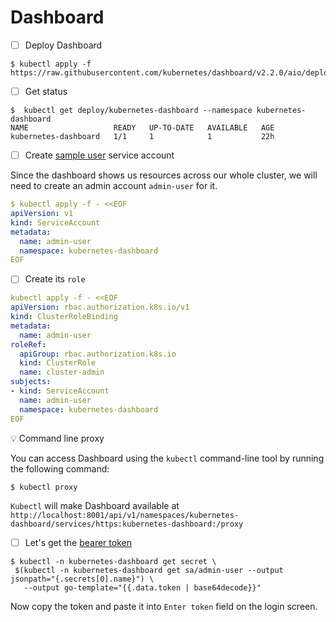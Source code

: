 # Dashboard

- [ ] Deploy Dashboard

```
$ kubectl apply -f https://raw.githubusercontent.com/kubernetes/dashboard/v2.2.0/aio/deploy/recommended.yaml
```

- [ ] Get status

```
$  kubectl get deploy/kubernetes-dashboard --namespace kubernetes-dashboard
NAME                   READY   UP-TO-DATE   AVAILABLE   AGE
kubernetes-dashboard   1/1     1            1           22h
```

- [ ] Create [sample user](https://github.com/kubernetes/dashboard/blob/master/docs/user/access-control/creating-sample-user.md) service account

Since the dashboard shows us resources across our whole cluster, we will need to create an admin account `admin-user` for it.

```yaml
$ kubectl apply -f - <<EOF
apiVersion: v1
kind: ServiceAccount
metadata:
  name: admin-user
  namespace: kubernetes-dashboard
EOF
```

- [ ] Create its `role`

```yaml
kubectl apply -f - <<EOF
apiVersion: rbac.authorization.k8s.io/v1
kind: ClusterRoleBinding
metadata:
  name: admin-user
roleRef:
  apiGroup: rbac.authorization.k8s.io
  kind: ClusterRole
  name: cluster-admin
subjects:
- kind: ServiceAccount
  name: admin-user
  namespace: kubernetes-dashboard
EOF
```

:bulb: Command line proxy

You can access Dashboard using the `kubectl` command-line tool by running the following command:

```
$ kubectl proxy
```

`Kubectl` will make Dashboard available at `http://localhost:8001/api/v1/namespaces/kubernetes-dashboard/services/https:kubernetes-dashboard:/proxy`

- [ ] Let's get the [bearer token](https://github.com/kubernetes/dashboard/blob/master/docs/user/access-control/creating-sample-user.md#getting-a-bearer-token)

```
$ kubectl -n kubernetes-dashboard get secret \
 $(kubectl -n kubernetes-dashboard get sa/admin-user --output jsonpath="{.secrets[0].name}") \
   --output go-template="{{.data.token | base64decode}}"
 ```
 
 Now copy the token and paste it into `Enter token` field on the login screen.
 
